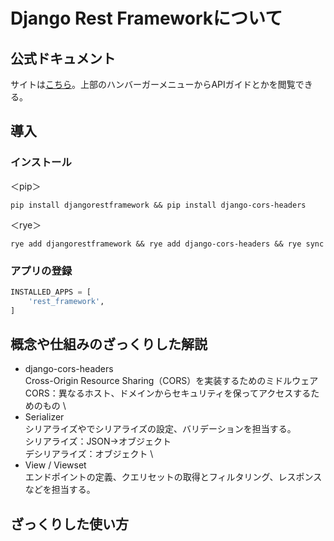 # Django Rest Frameworkについて

## 公式ドキュメント

サイトは[こちら](https://www.django-rest-framework.org/)。上部のハンバーガーメニューからAPIガイドとかを閲覧できる。

## 導入

### インストール

＜pip＞

```
pip install djangorestframework && pip install django-cors-headers
```

＜rye＞

```
rye add djangorestframework && rye add django-cors-headers && rye sync
```

### アプリの登録

```python
INSTALLED_APPS = [
    'rest_framework',
]
```

## 概念や仕組みのざっくりした解説



- django-cors-headers \
    Cross-Origin Resource Sharing（CORS）を実装するためのミドルウェア \
    CORS：異なるホスト、ドメインからセキュリティを保ってアクセスするためのもの \
- Serializer \
    シリアライズやでシリアライズの設定、バリデーションを担当する。 \
    シリアライズ：JSON→オブジェクト \
    デシリアライズ：オブジェクト \
- View / Viewset \
    エンドポイントの定義、クエリセットの取得とフィルタリング、レスポンスなどを担当する。

## ざっくりした使い方



    





<!-- |語|解説
|-|-|
|django-cors-headers|Cross-Origin Resource Sharing（CORS）を実装するためのミドルウェア
|Serializer||
|ViewSet||
|||

＜django-cors-headers＞

Cross-Origin Resource Sharing（CORS）を実装するためのミドルウェア

CORS：異なるホスト、ドメインからセキュリティを保ってアクセスするためのもの \
 -->